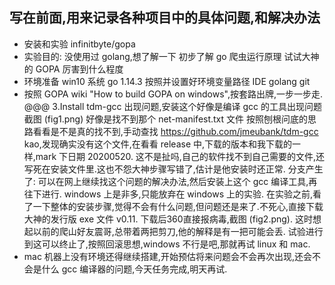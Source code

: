 ## 写在前面,用来记录各种项目中的具体问题,和解决办法
* 安装和实验
    infinitbyte/gopa [](https://github.com/infinitbyte/gopa)
* 实验目的:
    没使用过 golang,想了解一下
    初步了解 go 爬虫运行原理
    试试大神的 GOPA 厉害到什么程度
* 环境准备
    win10 系统
    go 1.14.3 按照并设置好环境变量路径
    IDE golang
    git
* 按照 GOPA wiki "How to build GOPA on windows",按套路出牌,一步一步走.
    @@@ 3.Install tdm-gcc 出现问题,安装这个好像是编译 gcc 的工具出现问题
    截图 (fig1.png)
    好像是找不到那个 net-manifest.txt 文件
    按照刨根问底的思路看看是不是真的找不到,手动查找 https://github.com/jmeubank/tdm-gcc
    kao,发现确实没有这个文件,在看看 release 中,下载的版本和我下载的一样,mark 下日期 20200520.
    这不是扯吗,自己的软件找不到自己需要的文件,还写死在安装文件里.这也不怨大神步骤写错了,估计是他安装时还正常.
    分支产生了:
        可以在网上继续找这个问题的解决办法,然后安装上这个 gcc 编译工具,再往下进行.
        windows 上是非多,只能放弃在 windows 上的实验. 
    在实验之前,看了一下整体的安装步骤,觉得不会有什么问题,但问题还是来了.不死心,直接下载大神的发行版 exe 文件 v0.11.
    下载后360直接报病毒,截图 (fig2.png).
    这时想起以前的爬山好友震哥,总带着两把剪刀,他的解释是有一把可能会丢.
    试验进行到这可以终止了,按照回滚思想,windows 不行是吧,那就再试 linux 和 mac.
* mac 机器上没有环境还得继续搭建,开始预估将来问题会不会再次出现,还会不会是什么 gcc 编译器的问题,今天任务完成,明天再试.
    
    
    
    
    




